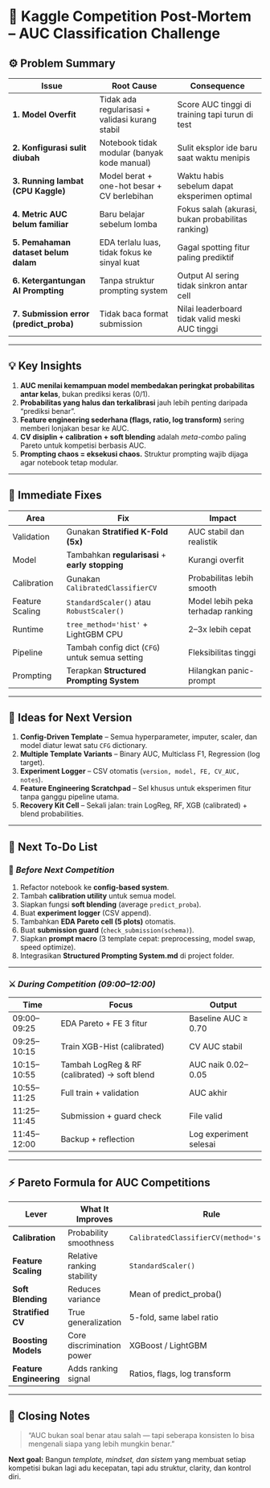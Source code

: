 # 🧠 **Kaggle Competition Post-Mortem – AUC Classification Challenge**

## ⚙️ **Problem Summary**

| Issue                                   | Root Cause                                      | Consequence                                       |
| --------------------------------------- | ----------------------------------------------- | ------------------------------------------------- |
| **1. Model Overfit**                    | Tidak ada regularisasi + validasi kurang stabil | Score AUC tinggi di training tapi turun di test   |
| **2. Konfigurasi sulit diubah**         | Notebook tidak modular (banyak kode manual)     | Sulit eksplor ide baru saat waktu menipis         |
| **3. Running lambat (CPU Kaggle)**      | Model berat + one-hot besar + CV berlebihan     | Waktu habis sebelum dapat eksperimen optimal      |
| **4. Metric AUC belum familiar**        | Baru belajar sebelum lomba                      | Fokus salah (akurasi, bukan probabilitas ranking) |
| **5. Pemahaman dataset belum dalam**    | EDA terlalu luas, tidak fokus ke sinyal kuat    | Gagal spotting fitur paling prediktif             |
| **6. Ketergantungan AI Prompting**      | Tanpa struktur prompting system                 | Output AI sering tidak sinkron antar cell         |
| **7. Submission error (predict_proba)** | Tidak baca format submission                    | Nilai leaderboard tidak valid meski AUC tinggi    |

---

## 💡 **Key Insights**

1. **AUC menilai kemampuan model membedakan peringkat probabilitas antar kelas**, bukan prediksi keras (0/1).
2. **Probabilitas yang halus dan terkalibrasi** jauh lebih penting daripada “prediksi benar”.
3. **Feature engineering sederhana (flags, ratio, log transform)** sering memberi lonjakan besar ke AUC.
4. **CV disiplin + calibration + soft blending** adalah *meta-combo* paling Pareto untuk kompetisi berbasis AUC.
5. **Prompting chaos = eksekusi chaos.** Struktur prompting wajib dijaga agar notebook tetap modular.

---

## 🔧 **Immediate Fixes**

| Area            | Fix                                             | Impact                            |
| --------------- | ----------------------------------------------- | --------------------------------- |
| Validation      | Gunakan **Stratified K-Fold (5x)**              | AUC stabil dan realistik          |
| Model           | Tambahkan **regularisasi** + **early stopping** | Kurangi overfit                   |
| Calibration     | Gunakan `CalibratedClassifierCV`                | Probabilitas lebih smooth         |
| Feature Scaling | `StandardScaler()` atau `RobustScaler()`        | Model lebih peka terhadap ranking |
| Runtime         | `tree_method='hist'` + LightGBM CPU             | 2–3x lebih cepat                  |
| Pipeline        | Tambah config dict (`CFG`) untuk semua setting  | Fleksibilitas tinggi              |
| Prompting       | Terapkan **Structured Prompting System**        | Hilangkan panic-prompt            |

---

## 🧩 **Ideas for Next Version**

1. **Config-Driven Template** – Semua hyperparameter, imputer, scaler, dan model diatur lewat satu `CFG` dictionary.
2. **Multiple Template Variants** – Binary AUC, Multiclass F1, Regression (log target).
3. **Experiment Logger** – CSV otomatis (`version, model, FE, CV_AUC, notes`).
4. **Feature Engineering Scratchpad** – Sel khusus untuk eksperimen fitur tanpa ganggu pipeline utama.
5. **Recovery Kit Cell** – Sekali jalan: train LogReg, RF, XGB (calibrated) + blend probabilities.

---

## 🧭 **Next To-Do List**

### 📘 *Before Next Competition*

1. Refactor notebook ke **config-based system**.
2. Tambah **calibration utility** untuk semua model.
3. Siapkan fungsi **soft blending** (average `predict_proba`).
4. Buat **experiment logger** (CSV append).
5. Tambahkan **EDA Pareto cell (5 plots)** otomatis.
6. Buat **submission guard** (`check_submission(schema)`).
7. Siapkan **prompt macro** (3 template cepat: preprocessing, model swap, speed optimize).
8. Integrasikan **Structured Prompting System.md** di project folder.

---

### ⚔️ *During Competition (09:00–12:00)*

| Time        | Focus                                        | Output                 |
| ----------- | -------------------------------------------- | ---------------------- |
| 09:00–09:25 | EDA Pareto + FE 3 fitur                      | Baseline AUC ≥ 0.70    |
| 09:25–10:15 | Train XGB-Hist (calibrated)                  | CV AUC stabil          |
| 10:15–10:55 | Tambah LogReg & RF (calibrated) → soft blend | AUC naik 0.02–0.05     |
| 10:55–11:25 | Full train + validation                      | AUC akhir              |
| 11:25–11:45 | Submission + guard check                     | File valid             |
| 11:45–12:00 | Backup + reflection                          | Log experiment selesai |

---

## ⚡ **Pareto Formula for AUC Competitions**

| Lever                   | What It Improves           | Rule                                       |
| ----------------------- | -------------------------- | ------------------------------------------ |
| **Calibration**         | Probability smoothness     | `CalibratedClassifierCV(method='sigmoid')` |
| **Feature Scaling**     | Relative ranking stability | `StandardScaler()`                         |
| **Soft Blending**       | Reduces variance           | Mean of predict_proba()                    |
| **Stratified CV**       | True generalization        | 5-fold, same label ratio                   |
| **Boosting Models**     | Core discrimination power  | XGBoost / LightGBM                         |
| **Feature Engineering** | Adds ranking signal        | Ratios, flags, log transform               |

---

## 🧩 **Closing Notes**

> “AUC bukan soal benar atau salah —
> tapi seberapa konsisten lo bisa mengenali siapa yang lebih mungkin benar.”

**Next goal:**
Bangun *template, mindset, dan sistem* yang membuat setiap kompetisi bukan lagi adu kecepatan, tapi adu struktur, clarity, dan kontrol diri.


